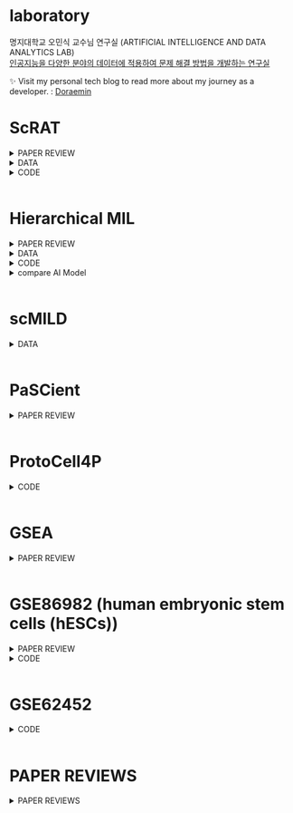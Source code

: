 # laboratory

명지대학교 오민식 교수님 연구실 (ARTIFICIAL INTELLIGENCE AND DATA ANALYTICS LAB)
<br>
[인공지능을 다양한 분야의 데이터에 적용하여 문제 해결 방법을 개발하는 연구실](https://ailab-mju.github.io/)

✨ Visit my personal tech blog to read more about my journey as a developer. : [Doraemin](https://doraemin.tistory.com/)

# ScRAT

<details>
<summary>PAPER REVIEW</summary>
<ul>
  <li><a href="https://doraemin.tistory.com/165" target="_blank">[ScRAT] Phenotype prediction from single-cell RNA-seq data using attention-based neural networks</a></li>
  <li><a href="https://doraemin.tistory.com/162" target="_blank">[ScRAT Flow] Phenotype prediction from single-cell RNA-seq data using attention-based neural networks</a></li>
</ul>
</details>

<details>
<summary>DATA</summary>
<ul>
  <li><a href="https://doraemin.tistory.com/164" target="_blank">[ScRAT] Exploratory Data (Summary)</a></li>
</ul>
</details>

<details>
<summary>CODE</summary>
<ul>
  <li><a href="https://doraemin.tistory.com/158" target="_blank">[ScRAT] scRNA Analysis</a></li>
  <li><a href="https://doraemin.tistory.com/159" target="_blank">[ScRAT] Code Demo</a></li>
  <li><a href="https://doraemin.tistory.com/161" target="_blank">[ScRAT] STEP 1. Sample mixup</a></li>
  <li><a href="https://doraemin.tistory.com/160" target="_blank">[ScRAT] utils.py_mixup()</a></li>
  <li><a href="https://doraemin.tistory.com/163" target="_blank">[ScRAT] STEP 2. Attention layer</a></li>
</ul>
</details>
<br>

# Hierarchical MIL

<details>
<summary>PAPER REVIEW</summary>
<ul>
  <li><a href="https://doraemin.tistory.com/167" target="_blank">[Hierarchical MIL] Incorporating Hierarchical Information into Multiple Instance Learning for Patient Phenotype Prediction with scRNA-seq Data</a></li>
  <li><a href="https://doraemin.tistory.com/172" target="_blank">[Optuna] Key Concepts and Descriptions</a></li>
  <li><a href="https://doraemin.tistory.com/174" target="_blank">[StratifiedKFold] Key Concepts and Descriptions</a></li>
</ul>
</details>

<details>
<summary>DATA</summary>
<ul>
  <li><a href="https://doraemin.tistory.com/166" target="_blank">[Hierarchical MIL] Exploratory Data (Summary)</a></li>
</ul>
</details>

<details>
<summary>CODE</summary>
<ul>
  <li><a href="https://doraemin.tistory.com/169" target="_blank">[Hierarchical MIL] scRNA Analysis</a></li>
  <li><a href="https://doraemin.tistory.com/173" target="_blank">[Hierarchical MIL] Code ; Train.py</a></li>
  <li><a href="https://doraemin.tistory.com/175" target="_blank">[Hierarchical MIL] Difference btw '.h5ad' and '.h5'</a></li>
  <li><a href="https://doraemin.tistory.com/176" target="_blank">[Hierarchical MIL] [Hierarchical MIL] Preprocessing Create '.h5ad'</a></li>
</ul>
</details>
<details>
<summary>compare AI Model</summary>
<ul>
  <li><a href="https://doraemin.tistory.com/188" target="_blank">[Hierarchical MIL] compare AI Model</a></li>
</ul>
</details>

<br>

# scMILD

<details>
<summary>DATA</summary>
<ul>
  <li><a href="https://doraemin.tistory.com/185" target="_blank">[scMILD] Datasets Download</a></li>
</ul>
</details>
<br>

# PaSCient

<details>
<summary>PAPER REVIEW</summary>
<ul>
  <li><a href="https://doraemin.tistory.com/189" target="_blank">[PaSCient] Learning multi-cellular representations of single-cell transcriptomics data enables characterization of patient-level disease states</a></li>
</ul>
</details>
<br>

# ProtoCell4P

<details>
<summary>CODE</summary>
<ul>
  <li><a href="https://doraemin.tistory.com/190" target="_blank">[ProtoCell 4P] scRNA Analysis</a></li>
</ul>
</details>
<br>

# GSEA

<details>
<summary>PAPER REVIEW</summary>
<ul>
  <li><a href="https://doraemin.tistory.com/204" target="_blank">[GSEA] Gene set enrichment analysis (GSEA),Pathway Enrichment analysis,Gene Ontology Enrichment analysis</a></li>
  <li><a href="https://doraemin.tistory.com/44" target="_blank">[GSEA] Paper review detail</a></li>
</ul>
</details>
<br>

# GSE86982 (human embryonic stem cells (hESCs))

<details>
<summary>PAPER REVIEW</summary>
<ul>
  <li><a href="https://doraemin.tistory.com/203" target="_blank">Single-cell RNA-seq data analysis reveals functionally relevant biomarkers of early brain development and their regulatory footprints in human embryonic stem cells (hESCs)</a></li>
</ul>
</details>

<details>
<summary>CODE</summary>
<ul>
  <li><a href="https://doraemin.tistory.com/37" target="_blank">[Seurat] Single cell Analysis</a></li>
  <li><a href="https://doraemin.tistory.com/38" target="_blank">[Seurat] [MAST] DEGs 분석</a></li>
  <li><a href="https://doraemin.tistory.com/39" target="_blank">[Seurat] [limma] DEGs Analysis</a></li>
  <li><a href="https://doraemin.tistory.com/40" target="_blank">[Seurat] [DESeq2] DEGs Analysis</a></li>
  <li><a href="https://doraemin.tistory.com/41" target="_blank">[MAST], [limma], [DESeq2] Common DEGs Analysis</a></li>
  <li><a href="https://doraemin.tistory.com/202" target="_blank">GSE86982 Analysis Summary</a></li>
</ul>
</details>
<br>

# GSE62452

<details>
<summary>CODE</summary>
<ul>
  <li><a href="https://doraemin.tistory.com/205" target="_blank">GSE62452 (microarray) Analysis Result</a></li>
</ul>
</details>
<br>

# PAPER REVIEWS

<details>
<summary>PAPER REVIEWS</summary>
<ul>
  <li><a href="https://doraemin.tistory.com/206" target="_blank">Transcriptome analysis based onmachine learning reveals a role forautoinflammatory genes of chronicnonbacterial osteomyelitis (CNO)</a></li>
  <li><a href="https://doraemin.tistory.com/207" target="_blank">[DESeq2] Moderated estimation of fold change and dispersion for RNA-seq data with DESeq2</a></li>
  <li><a href="https://doraemin.tistory.com/208" target="_blank">[DESeq2] Materials and methods</a></li>
  <li><a href="https://doraemin.tistory.com/209" target="_blank">[WGCNA] WGCNA: an R package for weighted correlation network analysis</a></li>
</ul>
</details>
<!--
<details>
<summary></summary>
<ul>
  <li><a href="https://doraemin.tistory.com/" target="_blank"></a></li>
  <li><a href="https://doraemin.tistory.com/" target="_blank"></a></li>
</ul>
</details>
 -->
